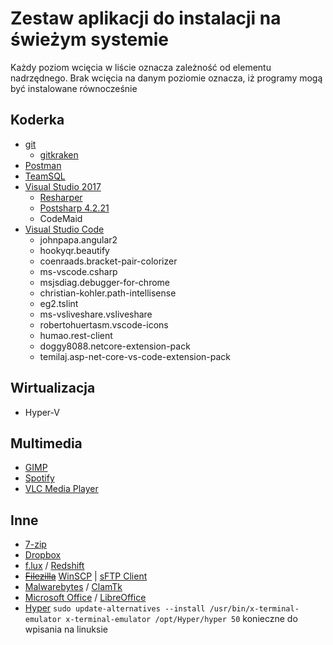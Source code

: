 # Zestaw aplikacji do instalacji na świeżym systemie
Każdy poziom wcięcia w liście oznacza zależność od elementu nadrzędnego. Brak wcięcia na danym poziomie oznacza, iż programy mogą być instalowane równocześnie
## Koderka
* [git](https://git-scm.com/)
  * [gitkraken](https://www.gitkraken.com/)
* [Postman](https://www.getpostman.com/apps)
* [TeamSQL](https://teamsql.io/download)
* [Visual Studio 2017](https://visualstudio.microsoft.com/pl/downloads/)
  * [Resharper](https://www.jetbrains.com/resharper/)
  * [Postsharp 4.2.21](https://www.postsharp.net/downloads/postsharp-4.2/v4.2.21/PostSharp-4.2.21.exe)
  * CodeMaid
* [Visual Studio Code](https://code.visualstudio.com/)
  * johnpapa.angular2
  * hookyqr.beautify
  * coenraads.bracket-pair-colorizer
  * ms-vscode.csharp
  * msjsdiag.debugger-for-chrome
  * christian-kohler.path-intellisense
  * eg2.tslint
  * ms-vsliveshare.vsliveshare
  * robertohuertasm.vscode-icons
  * humao.rest-client
  * doggy8088.netcore-extension-pack
  * temilaj.asp-net-core-vs-code-extension-pack

## Wirtualizacja
* Hyper-V

## Multimedia
* [GIMP](https://www.gimp.org/downloads/)
* [Spotify](https://www.spotify.com/pl/)
* [VLC Media Player](https://www.videolan.org/vlc/download-windows.html)

## Inne
* [7-zip](https://www.7-zip.org/)
* [Dropbox](https://www.dropbox.com/install)
* [f.lux](https://justgetflux.com/) / [Redshift](http://jonls.dk/redshift/)
* ~~[Filezilla](https://filezilla-project.org/download.php?type=client)~~ [WinSCP](https://winscp.net/eng/docs/lang:pl) | [sFTP Client](https://www.sftpclient.io/eu)
* [Malwarebytes](https://pl.malwarebytes.com/) / [ClamTk](https://sourceforge.net/projects/clamtk/)
* [Microsoft Office](https://www.office.com/) / [LibreOffice](https://pl.libreoffice.org/)
* [Hyper](https://hyper.is/) `sudo update-alternatives --install /usr/bin/x-terminal-emulator x-terminal-emulator /opt/Hyper/hyper 50` konieczne do wpisania na linuksie
